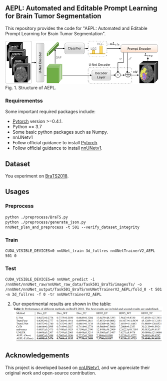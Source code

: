 ## AEPL: Automated and Editable Prompt Learning for Brain Tumor Segmentation
This repository provides the code for "AEPL: Automated and Editable Prompt Learning for Brain Tumor Segmentation". 





![AEPL](./pictures/AEPL_v6.png)
Fig. 1. Structure of AEPL.



### Requirementss
Some important required packages include:
* [Pytorch][torch_link] version >=0.4.1.
* Python == 3.7 
* Some basic python packages such as Numpy.
* nnUNetv1
* Follow official guidance to install [Pytorch][torch_link]. 
* Follow official guidance to install [nnUNetv1][nnUNetv1_link].

[torch_link]:https://pytorch.org/
[nnUNetv1_link]:https://github.com/MIC-DKFZ/nnUNet/tree/nnunetv1?tab=readme-ov-file#installation

## Dataset
You experiment on [BraTS2018][BraTS2018_link].

[BraTS2018_link]:https://www.med.upenn.edu/sbia/brats2018/data.html

## Usages
### Preprocess
```
python ./preprocess/BraTS.py
python ./preprocess/generate_json.py
nnUNet_plan_and_preprocess -t 501 --verify_dataset_integrity
```

### Train
```
CUDA_VISIBLE_DEVICES=0 nnUNet_train 3d_fullres nnUNetTrainerV2_AEPL 501 0
```

### Test
```
CUDA_VISIBLE_DEVICES=0 nnUNet_predict -i /nnUNet/nnUNet_raw/nnUNet_raw_data/Task501_BraTS/imagesTs/ -o /nnUNet/nnUNet_output/Task501_BraTS/nnUNetTrainerV2_AEPL/fold_0 -t 501 -m 3d_fullres -f 0 -tr nnUNetTrainerV2_AEPL
```

2. Our experimental results are shown in the table:
![refinement](./pictures/img.png)


## Acknowledgements

This project is developed based on [nnUNetv1](https://github.com/MIC-DKFZ/nnUNet/tree/nnunetv1), and we appreciate their original work and open-source contribution.

